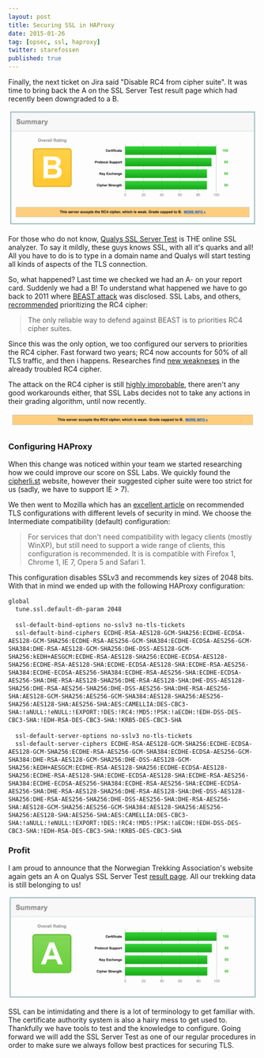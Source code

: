 ```yaml
---
layout: post
title: Securing SSL in HAProxy
date: 2015-01-26
tag: [opsec, ssl, haproxy]
twitter: starefossen
published: true
---
```


<p class="lead">Finally, the next ticket on Jira said "Disable RC4 from cipher
suite". It was time to bring back the A on the SSL Server Test result page which
had recently been downgraded to a B.</p>

![Qualys SSL Server Test before HAProxy config update](/uploads/2015/01/26/summary_b.png)

For those who do not know, [Qualys SSL Server
Test](https://www.ssllabs.com/ssltest/) is THE online SSL analyzer. To say it
mildly, these guys knows SSL, with all it's quarks and all! All you have to do
is to type in a domain name and Qualys will start testing all kinds of aspects
of the TLS connection.

So, what happened? Last time we checked we had an A- on your report card.
Suddenly we had a B! To understand what happened we have to go back to 2011
where [BEAST attack](http://vnhacker.blogspot.com/2011/09/beast.html) was
disclosed. SSL Labs, and others,
[recrommended](https://community.qualys.com/blogs/securitylabs/2011/10/17/mitigating-the-beast-attack-on-tls)
prioritizing the RC4 cipher:

> The only reliable way to defend against BEAST is to priorities RC4 cipher
> suites.

Since this was the only option, we too configured our servers to priorities the
RC4 cipher. Fast forward two years; RC4 now accounts for 50% of all TLS traffic,
and then i happens. Researches find [new
weakneses](http://www.isg.rhul.ac.uk/tls/) in the already troubled RC4 cipher.

The attack on the RC4 cipher is still [highly
improbable](https://community.qualys.com/blogs/securitylabs/2013/03/19/rc4-in-tls-is-broken-now-what),
there aren't any good workarounds either, that SSL Labs decides not to take any
actions in their grading algorithm, until now recently.

![Qualys SSL Server Test RC4 warning](/uploads/2015/01/26/rc4_warning.png)

### Configuring HAProxy

When this change was noticed within your team we started researching how we
could improve our score on SSL Labs. We quickly found the
[cipherli.st](https://cipherli.st) website, however their suggested cipher suite
were too strict for us (sadly, we have to support IE > 7).

We then went to Mozilla which has an [excellent
article](https://wiki.mozilla.org/Security/Server_Side_TLS) on recommended TLS
configurations with different levels of security in mind. We choose the
Intermediate compatibility (default) configuration:

> For services that don't need compatibility with legacy clients (mostly WinXP),
> but still need to support a wide range of clients, this configuration is
> recommended. It is is compatible with Firefox 1, Chrome 1, IE 7, Opera 5 and
> Safari 1.

This configuration disables SSLv3 and recommends key sizes of 2048 bits.
With that in mind we ended up with the following HAProxy configuration:

```
global
  tune.ssl.default-dh-param 2048

  ssl-default-bind-options no-sslv3 no-tls-tickets
  ssl-default-bind-ciphers ECDHE-RSA-AES128-GCM-SHA256:ECDHE-ECDSA-AES128-GCM-SHA256:ECDHE-RSA-AES256-GCM-SHA384:ECDHE-ECDSA-AES256-GCM-SHA384:DHE-RSA-AES128-GCM-SHA256:DHE-DSS-AES128-GCM-SHA256:kEDH+AESGCM:ECDHE-RSA-AES128-SHA256:ECDHE-ECDSA-AES128-SHA256:ECDHE-RSA-AES128-SHA:ECDHE-ECDSA-AES128-SHA:ECDHE-RSA-AES256-SHA384:ECDHE-ECDSA-AES256-SHA384:ECDHE-RSA-AES256-SHA:ECDHE-ECDSA-AES256-SHA:DHE-RSA-AES128-SHA256:DHE-RSA-AES128-SHA:DHE-DSS-AES128-SHA256:DHE-RSA-AES256-SHA256:DHE-DSS-AES256-SHA:DHE-RSA-AES256-SHA:AES128-GCM-SHA256:AES256-GCM-SHA384:AES128-SHA256:AES256-SHA256:AES128-SHA:AES256-SHA:AES:CAMELLIA:DES-CBC3-SHA:!aNULL:!eNULL:!EXPORT:!DES:!RC4:!MD5:!PSK:!aECDH:!EDH-DSS-DES-CBC3-SHA:!EDH-RSA-DES-CBC3-SHA:!KRB5-DES-CBC3-SHA

  ssl-default-server-options no-sslv3 no-tls-tickets
  ssl-default-server-ciphers ECDHE-RSA-AES128-GCM-SHA256:ECDHE-ECDSA-AES128-GCM-SHA256:ECDHE-RSA-AES256-GCM-SHA384:ECDHE-ECDSA-AES256-GCM-SHA384:DHE-RSA-AES128-GCM-SHA256:DHE-DSS-AES128-GCM-SHA256:kEDH+AESGCM:ECDHE-RSA-AES128-SHA256:ECDHE-ECDSA-AES128-SHA256:ECDHE-RSA-AES128-SHA:ECDHE-ECDSA-AES128-SHA:ECDHE-RSA-AES256-SHA384:ECDHE-ECDSA-AES256-SHA384:ECDHE-RSA-AES256-SHA:ECDHE-ECDSA-AES256-SHA:DHE-RSA-AES128-SHA256:DHE-RSA-AES128-SHA:DHE-DSS-AES128-SHA256:DHE-RSA-AES256-SHA256:DHE-DSS-AES256-SHA:DHE-RSA-AES256-SHA:AES128-GCM-SHA256:AES256-GCM-SHA384:AES128-SHA256:AES256-SHA256:AES128-SHA:AES256-SHA:AES:CAMELLIA:DES-CBC3-SHA:!aNULL:!eNULL:!EXPORT:!DES:!RC4:!MD5:!PSK:!aECDH:!EDH-DSS-DES-CBC3-SHA:!EDH-RSA-DES-CBC3-SHA:!KRB5-DES-CBC3-SHA
```

### Profit

I am proud to announce that the Norwegian Trekking Association's website again
gets an A on Qualys SSL Server Test [result
page](http://ssllabs.com/ssltest/analyze.html?d=turistforeningen.no). All our
trekking data is still belonging to us!

![Qualys SSL Server Test after HAProxy config update](/uploads/2015/01/26/summary_a.png)

SSL can be intimidating and there is a lot of terminology to get familiar with.
The certificate authority system is also a hairy mess to get used to. Thankfully
we have tools to test and the knowledge to configure. Going forward we will add
the SSL Server Test as one of our regular procedures in order to make sure we
always follow best practices for securing TLS.

